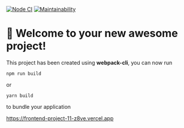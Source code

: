 [![Node CI](https://github.com/Darkon96/frontend-project-11/actions/workflows/nodejs.yml/badge.svg)](https://github.com/Darkon96/frontend-project-11/actions/workflows/nodejs.yml)
[![Maintainability](https://api.codeclimate.com/v1/badges/a5d255c33a7d9085b93f/maintainability)](https://codeclimate.com/github/Darkon96/frontend-project-11/maintainability)
# 🚀 Welcome to your new awesome project!

This project has been created using **webpack-cli**, you can now run

```
npm run build
```

or

```
yarn build
```

to bundle your application

https://frontend-project-11-z8ve.vercel.app